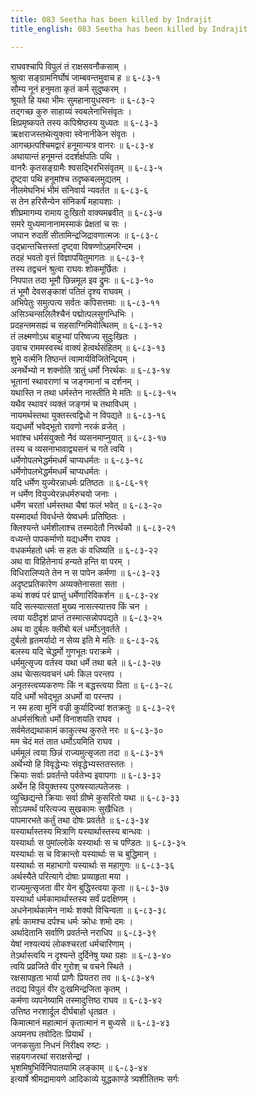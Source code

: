 ```yaml
---
title: 083 Seetha has been killed by Indrajit
title_english: 083 Seetha has been killed by Indrajit

---
```


<div class="audioEmbed"  caption="श्रीराम-हरिसीताराममूर्ति-घनपाठिभ्यां वचनम्" src="https://archive.org/download/Ramayana-recitation-Sriram-harisItArAmamUrti-Ghanapaati-v2/Kanda_6/Kanda_6_YK-083-Seetha_has_been_killed_by_Indrajit_0.mp3"></div>

राघवश्चापि विपुलं तं राक्षसवनौकसाम् ।  
श्रुत्वा सङ्ग्रामनिर्घोषं जाम्बवन्तमुवाच ह ॥ ६-८३-१  
सौम्य नूनं हनुमता कृतं कर्म सुदुष्करम् ।  
श्रूयते हि यथा भीमः सुमहानायुधस्वनः ॥ ६-८३-२  
तद्गच्छ कुरु साहाय्यं स्वबलेनाभिसंवृतः ।  
क्षिप्रमृष्कपते तस्य कपिश्रेष्ठस्य युध्यतः ॥ ६-८३-३  
ऋक्षराजस्तथेत्युक्त्वा स्वेनानीकेन संवृतः ।  
आगच्छत्पश्चिमद्वारं हनूमान्यत्र वानरः ॥ ६-८३-४  
अथायान्तं हनूमन्तं ददर्शर्क्षपतिः पथि ।  
वानरैः कृतसङ्ग्रामैः श्वसद्भिरभिसंवृतम् ॥ ६-८३-५  
दृष्ट्वा पथि हनूमांश्च तदृष्कबलमुद्यतम् ।  
नीलमेघनिभं भीमं संनिवार्य न्यवर्तत ॥ ६-८३-६  
स तेन हरिसैन्येन संनिकर्षं महायशाः ।  
शीघ्रमागम्य रामाय दुःखितो वाक्यमब्रवीत् ॥ ६-८३-७  
समरे युध्यमानानामस्माकं प्रेक्षतां च सः ।  
जघान रुदतीं सीतामिन्द्रजिद्रावणात्मजः ॥ ६-८३-८  
उद्भ्रान्तचित्तस्तां दृष्ट्वा विषण्णोऽहमरिन्दम ।  
तदहं भवतो वृत्तं विज्ञापयितुमागतः ॥ ६-८३-९  
तस्य तद्वचनं श्रुत्वा राघवः शोकमूर्छितः ।  
निपपात तदा भूमौ छिन्नमूल इव द्रुमः ॥ ६-८३-१०  
तं भूमौ देवसङ्काशं पतितं दृश्य राघवम् ।  
अभिपेतुः समुत्पत्य सर्वतः कपिसत्तमाः ॥ ६-८३-११  
असिञ्चन्सलिलैश्चैनं पद्मोत्पलसुगन्धिभिः ।  
प्रदहन्तमसह्यं च सहसाग्निमिवोत्थितम् ॥ ६-८३-१२  
तं लक्ष्मणोऽथ बाहुभ्यां परिष्वज्य सुदुःखितः ।  
उवाच राममस्वस्थं वाक्यं हेत्वर्थसंहितम् ॥ ६-८३-१३  
शुभे वर्त्मनि तिष्ठन्तं त्वामार्यविजितेन्द्रियम् ।  
अनर्थेभ्यो न शक्नोति त्रातुं धर्मो निरर्थकः ॥ ६-८३-१४  
भूतानां स्थावराणां च जङ्गमानां च दर्शनम् ।  
यथास्ति न तथा धर्मस्तेन नास्तीति मे मतिः ॥ ६-८३-१५  
यथैव स्थावरं व्यक्तं जङ्गमं च तथाविधम् ।  
नायमर्थस्तथा युक्तस्त्वद्विधो न विपद्यते ॥ ६-८३-१६  
यद्यधर्मो भवेद्भूतो रावणो नरकं व्रजेत् ।  
भवांश्च धर्मसंयुक्तो नैवं व्यसनमाप्नुयात् ॥ ६-८३-१७  
तस्य च व्यसनाभावाद्व्यसनं च गते त्वयि ।  
धर्मेणोपलभेद्धर्ममधर्मं चाप्यधर्मतः ॥ ६-८३-१८  
धर्मेणोपलभेद्धर्ममधर्मं चाप्यधर्मतः ।  
यदि धर्मेण युज्येरन्नाधर्मः प्रतिष्ठतः ॥ ६-८६-१९  
न धर्मेण वियुज्येरन्नधर्मरुचयो जनाः ।  
धर्मेण चरतां धर्मस्तथा चैषां फलं भवेत् ॥ ६-८३-२०  
यस्मादर्था विवर्धन्ते येष्वधर्मः प्रतिष्ठितः ।  
क्लिश्यन्ते धर्मशीलाश्च तस्मादेतौ निरर्थकौ ॥ ६-८३-२१  
वध्यन्ते पापकर्माणो यद्यधर्मेण राघव ।  
वधकर्महतो धर्मः स हतः कं वधिष्यति ॥ ६-८३-२२  
अथ वा विहितेनायं हन्यते हन्ति वा परम् ।  
विधिरालिप्यते तेन न स पापेन कर्मणा ॥ ६-८३-२३  
अदृष्टप्रतिकारेण अव्यक्तेनासता सता ।  
कथं शक्यं परं प्राप्तुं धर्मेणारिविकर्शन ॥ ६-८३-२४  
यदि सत्स्यात्सतां मुख्य नासत्स्यात्तव किं चन ।  
त्वया यदीदृशं प्राप्तं तस्मात्सन्नोपपद्यते ॥ ६-८३-२५  
अथ वा दुर्बलः क्लीबो बलं धर्मोऽनुवर्तते ।  
दुर्बलो हृतमर्यादो न सेव्य इति मे मतिः ॥ ६-८३-२६  
बलस्य यदि चेद्धर्मो गुणभूतः पराक्रमे ।  
धर्ममुत्सृज्य वर्तस्व यथा धर्मे तथा बले ॥ ६-८३-२७  
अथ चेत्सत्यवचनं धर्मः किल परन्तप ।  
अनृतस्त्वय्यकरुणः किं न बद्धस्त्वया पिता ॥ ६-८३-२८  
यदि धर्मो भवेद्भूत अधर्मो वा परन्तप ।  
न स्म हत्वा मुनिं वज्री कुर्यादिज्यां शतक्रतुः ॥ ६-८३-२९  
अधर्मसंश्रितो धर्मो विनाशयति राघव ।  
सर्वमेतद्यथाकामं काकुत्स्थ कुरुते नरः ॥ ६-८३-३०  
मम चेदं मतं तात धर्मोऽयमिति राघव ।  
धर्ममूलं त्वया छिन्नं राज्यमुत्सृजता तदा ॥ ६-८३-३१  
अर्थेभ्यो हि विवृद्धेभ्यः संवृद्धेभ्यस्ततस्ततः ।  
क्रियाः सर्वाः प्रवर्तन्ते पर्वतेभ्य इवापगाः ॥ ६-८३-३२  
अर्थेन हि वियुक्तस्य पुरुषस्याल्पतेजसः ।  
व्युच्छिद्यन्ते क्रियाः सर्वा ग्रीष्मे कुसरितो यथा ॥ ६-८३-३३  
सोऽयमर्थं परित्यज्य सुखकामः सुखैधितः ।  
पापमारभते कर्तुं तथा दोषः प्रवर्तते ॥ ६-८३-३४  
यस्यार्थास्तस्य मित्राणि यस्यार्थास्तस्य बान्धवः ।  
यस्यार्थाः स पुमांल्लोके यस्यार्थाः स च पण्डितः ॥ ६-८३-३५  
यस्यार्थाः स च विक्रान्तो यस्यार्थाः स च बुद्धिमान् ।  
यस्यार्थाः स महाभागो यस्यार्थाः स महागुणः ॥ ६-८३-३६  
अर्थस्यैते परित्यागे दोषाः प्रव्याहृता मया ।  
राज्यमुत्सृजता वीर येन बुद्धिस्त्वया कृता ॥ ६-८३-३७  
यस्यार्था धर्मकामार्थास्तस्य सर्वं प्रदक्षिणम् ।  
अधनेनार्थकामेन नार्थः शक्यो विचिन्वता ॥ ६-८३-३८  
हर्षः कामश्च दर्पश्च धर्मः क्रोधः शमो दमः ।  
अर्थादेतानि सर्वाणि प्रवर्तन्ते नराधिप ॥ ६-८३-३९  
येषां नश्यत्ययं लोकश्चरतां धर्मचारिणाम् ।  
तेऽर्थास्त्वयि न दृश्यन्ते दुर्दिनेषु यथा ग्रहाः ॥ ६-८३-४०  
त्वयि प्रव्रजिते वीर गुरोश् च वचने स्थिते ।  
रक्षसापहृता भार्या प्राणैः प्रियतरा तव ॥ ६-८३-४१  
तदद्य विपुलं वीर दुःखमिन्द्रजिता कृतम् ।  
कर्मणा व्यपनेष्यामि तस्मादुत्तिष्ठ राघव ॥ ६-८३-४२  
उत्तिष्ठ नरशार्दूल दीर्घबाहो धृतव्रत ।  
किमात्मानं महात्मानं कृतात्मानं न बुध्यसे ॥ ६-८३-४३  
अयमनघ तवोदितः प्रियार्थं ।  
जनकसुता निधनं निरीक्ष्य रुष्टः ।  
सहयगजरथां सराक्षसेन्द्रां ।  
भृशमिषुभिर्विनिपातयामि लङ्काम् ॥ ६-८३-४४  
इत्यार्षे श्रीमद्रामायणे आदिकाव्ये युद्धकाण्डे त्र्यशीतितमः सर्गः